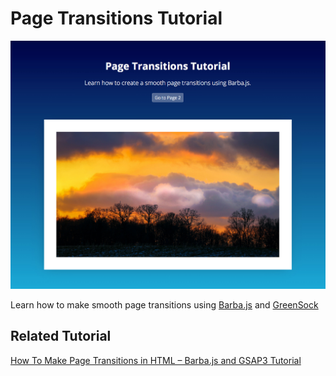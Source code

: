 # Page Transitions Tutorial

![img_01-html-page](/img/img_page-transitions-tutorial.jpg)

Learn how to make smooth page transitions using [Barba.js](https://barba.js.org/) and [GreenSock](http://www.greensock.com/?ref=15167)

## Related Tutorial
[How To Make Page Transitions in HTML – Barba.js and GSAP3 Tutorial](https://ihatetomatoes.net/how-to-make-page-transitions-in-html/)

